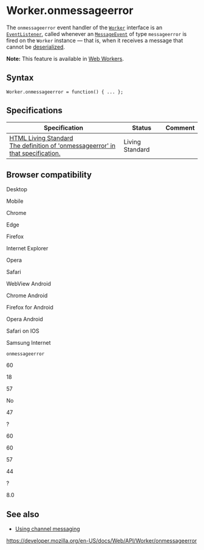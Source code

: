 Worker.onmessageerror
=====================

The `onmessageerror` event handler of the [`Worker`](../worker) interface is an [`EventListener`](../eventlistener), called whenever an [`MessageEvent`](../messageevent) of type `messageerror` is fired on the `Worker` instance — that is, when it receives a message that cannot be [deserialized](https://developer.mozilla.org/en-US/docs/Glossary/Deserialization).

**Note:** This feature is available in [Web Workers](../web_workers_api).

Syntax
------

    Worker.onmessageerror = function() { ... };

Specifications
--------------

<table><thead><tr class="header"><th>Specification</th><th>Status</th><th>Comment</th></tr></thead><tbody><tr class="odd"><td><a href="https://html.spec.whatwg.org/multipage/#handler-worker-onmessageerror">HTML Living Standard<br />
<span class="small">The definition of 'onmessageerror' in that specification.</span></a></td><td><span class="spec-living">Living Standard</span></td><td></td></tr></tbody></table>

Browser compatibility
---------------------

Desktop

Mobile

Chrome

Edge

Firefox

Internet Explorer

Opera

Safari

WebView Android

Chrome Android

Firefox for Android

Opera Android

Safari on IOS

Samsung Internet

`onmessageerror`

60

18

57

No

47

?

60

60

57

44

?

8.0

See also
--------

-   [Using channel messaging](../channel_messaging_api/using_channel_messaging)

<a href="https://developer.mozilla.org/en-US/docs/Web/API/Worker/onmessageerror" class="_attribution-link">https://developer.mozilla.org/en-US/docs/Web/API/Worker/onmessageerror</a>

